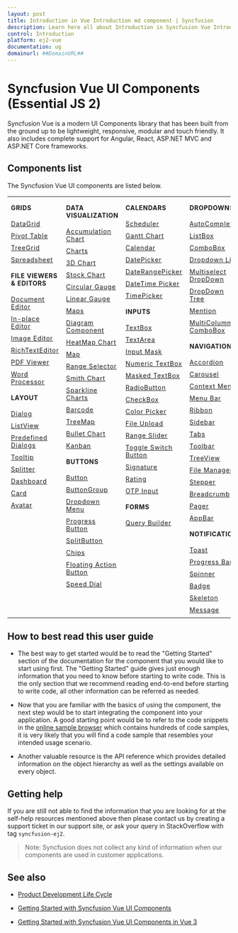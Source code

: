 ```yaml
---
layout: post
title: Introduction in Vue Introduction md component | Syncfusion
description: Learn here all about Introduction in Syncfusion Vue Introduction md component of Syncfusion Essential JS 2 and more.
control: Introduction 
platform: ej2-vue
documentation: ug
domainurl: ##DomainURL##
---
```


# Syncfusion Vue UI Components (Essential JS 2)

Syncfusion Vue is a modern UI Components library that has been built from the ground up to be lightweight, responsive, modular and touch friendly. It also includes complete support for Angular, React, ASP.NET MVC and ASP.NET Core frameworks.

## Components list

The Syncfusion Vue UI components are listed below.

<style>

tr
{
border:0 !important;
}

td
{
border:0 !important;
vertical-align: top;
}

.control-anchor-link
{
text-decoration: none!important;
font-size: 14px!important;
text-align: left!important;
padding: 5px 0px;
letter-spacing: 1px;
}
.control-category
{
font-size: 14px!important;
text-align: left!important;
font-weight: bold!important;
letter-spacing: 0.7px;
}
}

</style>

<table id="table" style="border: 0px;">
<tbody>
<colgroup>
<col style="width: 25%">
<col style="width: 25%">
<col style="width: 25%">
<col style="width: 25%">
</colgroup>
</tbody>
<tr>
    <td>
        <div><p class="control-category">GRIDS</p></div>
        <div class="control-anchor-link"><a target="_self" href="https://ej2.syncfusion.com/vue/documentation/grid/getting-started/">DataGrid</a></div>
        <div class="control-anchor-link"><a target="_self" href="https://ej2.syncfusion.com/vue/documentation/pivotview/getting-started/">Pivot Table</a></div>
        <div class="control-anchor-link"><a target="_self" href="https://ej2.syncfusion.com/vue/documentation/treegrid/getting-started/">TreeGrid</a></div>
         <div class="control-anchor-link"><a target="_self" href="https://ej2.syncfusion.com/vue/documentation/spreadsheet/getting-started/">Spreadsheet</a></div>
        <div><p class="control-category">FILE VIEWERS & EDITORS</p></div>
        <div class="control-anchor-link"><a target="_self" href="https://ej2.syncfusion.com/vue/documentation/document-editor/getting-started">Document Editor</a></div>
        <div class="control-anchor-link"><a target="_self" href="https://ej2.syncfusion.com/vue/documentation/inplace-editor/getting-started/">In-place Editor</a></div>
        <div class="control-anchor-link"><a target="_self" href="https://ej2.syncfusion.com/vue/documentation/image-editor/getting-started">Image Editor</a></div>
        <div class="control-anchor-link"><a target="_self" href="https://ej2.syncfusion.com/vue/documentation/rich-text-editor/getting-started/">RichTextEditor</a></div>
        <div class="control-anchor-link"><a target="_self" href="https://ej2.syncfusion.com/vue/documentation/pdfviewer/getting-started/">PDF Viewer</a></div>
        <div class="control-anchor-link"><a target="_self" href="https://ej2.syncfusion.com/vue/documentation/document-editor/getting-started/">Word Processor</a></div>
        <div><p class="control-category">LAYOUT</p></div>
        <div class="control-anchor-link"><a target="_self" href="https://ej2.syncfusion.com/vue/documentation/dialog/getting-started/">Dialog</a></div>
        <div class="control-anchor-link"><a target="_self" href="https://ej2.syncfusion.com/vue/documentation/listview/getting-started/">ListView</a></div>
         <div class="control-anchor-link"><a target="_self" href="https://ej2.syncfusion.com/vue/documentation/predefined-dialogs/getting-started">Predefined Dialogs</a></div>
        <div class="control-anchor-link"><a target="_self" href="https://ej2.syncfusion.com/vue/documentation/tooltip/getting-started/">Tooltip</a></div>
        <div class="control-anchor-link"><a target="_self" href="https://ej2.syncfusion.com/vue/documentation/splitter/getting-started/">Splitter</a></div>
        <div class="control-anchor-link"><a target="_self" href="https://ej2.syncfusion.com/vue/documentation/dashboard-layout/getting-started/">Dashboard</a></div>
        <div class="control-anchor-link"><a target="_self" href="https://ej2.syncfusion.com/vue/documentation/card/getting-started/">Card</a></div>
        <div class="control-anchor-link"><a target="_self" href="https://ej2.syncfusion.com/vue/documentation/avatar/getting-started/">Avatar</a></div>
    </td>
    <td>
        <div><p class="control-category">DATA VISUALIZATION</p></div>
        <div class="control-anchor-link"><a target="_self" href="https://ej2.syncfusion.com/vue/documentation/accumulation-chart/getting-started">Accumulation Chart</a></div>
        <div class="control-anchor-link"><a target="_self" href="https://ej2.syncfusion.com/vue/documentation/chart/getting-started/">Charts</a></div>
        <div class="control-anchor-link"><a target="_self" href="https://ej2.syncfusion.com/vue/documentation/3d-chart/getting-started">3D Chart</a></div>
        <div class="control-anchor-link"><a target="_self" href="https://ej2.syncfusion.com/vue/documentation/stock-chart/getting-started/">Stock Chart</a></div>
        <div class="control-anchor-link"><a target="_self" href="https://ej2.syncfusion.com/vue/documentation/circular-gauge/getting-started/">Circular Gauge</a></div>
        <div class="control-anchor-link"><a target="_self" href="https://ej2.syncfusion.com/vue/documentation/linear-gauge/getting-started/">Linear Gauge</a></div>
        <div class="control-anchor-link"><a target="_self" href="https://ej2.syncfusion.com/vue/documentation/maps/getting-started">Maps</a></div>
        <div class="control-anchor-link"><a target="_self" href="https://ej2.syncfusion.com/vue/documentation/diagram/getting-started/">Diagram Component</a></div>
        <div class="control-anchor-link"><a target="_self" href="https://ej2.syncfusion.com/vue/documentation/heatmap-chart/getting-started/">HeatMap Chart</a></div>
        <div class="control-anchor-link"><a target="_self" href="https://ej2.syncfusion.com/vue/documentation/maps/getting-started/">Map</a></div>
        <div class="control-anchor-link"><a target="_self" href="https://ej2.syncfusion.com/vue/documentation/range-navigator/getting-started/">Range Selector</a></div>
        <div class="control-anchor-link"><a target="_self" href="https://ej2.syncfusion.com/vue/documentation/smithchart/getting-started/">Smith Chart</a></div>
        <div class="control-anchor-link"><a target="_self" href="https://ej2.syncfusion.com/vue/documentation/sparkline/getting-started/">Sparkline Charts</a></div>
        <div class="control-anchor-link"><a target="_self" href="https://ej2.syncfusion.com/vue/documentation/barcode/getting-started/">Barcode</a></div>
        <div class="control-anchor-link"><a target="_self" href="https://ej2.syncfusion.com/vue/documentation/treemap/getting-started/">TreeMap</a></div>
        <div class="control-anchor-link"><a target="_self" href="https://ej2.syncfusion.com/vue/documentation/bullet-chart/getting-started/">Bullet Chart</a></div>
        <div class="control-anchor-link"><a target="_self" href="https://ej2.syncfusion.com/vue/documentation/kanban/getting-started/">Kanban</a></div>
        <div><p class="control-category">BUTTONS</p></div>
        <div class="control-anchor-link"><a target="_self" href="https://ej2.syncfusion.com/vue/documentation/button/getting-started/">Button</a></div>
        <div class="control-anchor-link"><a target="_self" href="https://ej2.syncfusion.com/vue/documentation/button-group/getting-started/">ButtonGroup</a></div>
        <div class="control-anchor-link"><a target="_self" href="https://ej2.syncfusion.com/vue/documentation/drop-down-button/getting-started/">Dropdown Menu</a></div>
        <div class="control-anchor-link"><a target="_self" href="https://ej2.syncfusion.com/vue/documentation/progress-button/getting-started/">Progress Button</a></div>
        <div class="control-anchor-link"><a target="_self" href="https://ej2.syncfusion.com/vue/documentation/split-button/getting-started/">SplitButton</a></div>
        <div class="control-anchor-link"><a target="_self" href="https://ej2.syncfusion.com/vue/documentation/chips/getting-started/">Chips</a></div>
        <div class="control-anchor-link"><a target="_self" href="https://ej2.syncfusion.com/vue/documentation/floating-action-button/getting-started/">Floating Action Button</a></div>
        <div class="control-anchor-link"><a target="_self" href="https://ej2.syncfusion.com/vue/documentation/speed-dial/getting-started/">Speed Dial</a></div>
    </td>
    <td>
        <div><p class="control-category">CALENDARS</p></div>
        <div class="control-anchor-link"><a target="_self" href="https://ej2.syncfusion.com/vue/documentation/schedule/getting-started/">Scheduler</a></div>
        <div class="control-anchor-link"><a target="_self" href="https://ej2.syncfusion.com/vue/documentation/gantt/getting-started/">Gantt Chart</a></div>
        <div class="control-anchor-link"><a target="_self" href="https://ej2.syncfusion.com/vue/documentation/calendar/getting-started/">Calendar</a></div>
        <div class="control-anchor-link"><a target="_self" href="https://ej2.syncfusion.com/vue/documentation/datepicker/getting-started/">DatePicker</a></div>
        <div class="control-anchor-link"><a target="_self" href="https://ej2.syncfusion.com/vue/documentation/daterangepicker/getting-started/">DateRangePicker</a></div>
        <div class="control-anchor-link"><a target="_self" href="https://ej2.syncfusion.com/vue/documentation/datetimepicker/getting-started/">DateTime Picker</a></div>
        <div class="control-anchor-link"><a target="_self" href="https://ej2.syncfusion.com/vue/documentation/timepicker/getting-started/">TimePicker</a></div>
        <div><p class="control-category">INPUTS</p></div>
        <div class="control-anchor-link"><a target="_self" href="https://ej2.syncfusion.com/vue/documentation/textbox/getting-started/">TextBox</a></div>
        <div class="control-anchor-link"><a target="_self" href="https://ej2.syncfusion.com/vue/documentation/textarea/getting-started">TextArea</a></div>
        <div class="control-anchor-link"><a target="_self" href="https://ej2.syncfusion.com/vue/documentation/maskedtextbox/getting-started/">Input Mask</a></div>
        <div class="control-anchor-link"><a target="_self" href="https://ej2.syncfusion.com/vue/documentation/numerictextbox/getting-started/">Numeric TextBox</a></div>
        <div class="control-anchor-link"><a target="_self" href="https://ej2.syncfusion.com/vue/documentation/maskedtextbox/getting-started">Masked TextBox</a></div>
        <div class="control-anchor-link"><a target="_self" href="https://ej2.syncfusion.com/vue/documentation/radio-button/getting-started/">RadioButton</a></div>
        <div class="control-anchor-link"><a target="_self" href="https://ej2.syncfusion.com/vue/documentation/check-box/getting-started/">CheckBox</a></div>
        <div class="control-anchor-link"><a target="_self" href="https://ej2.syncfusion.com/vue/documentation/color-picker/getting-started/">Color Picker</a></div>
        <div class="control-anchor-link"><a target="_self" href="https://ej2.syncfusion.com/vue/documentation/uploader/getting-started/">File Upload</a></div>
        <div class="control-anchor-link"><a target="_self" href="https://ej2.syncfusion.com/vue/documentation/range-slider/getting-started/">Range Slider</a></div>
        <div class="control-anchor-link"><a target="_self" href="https://ej2.syncfusion.com/vue/documentation/switch/getting-started/">Toggle Switch Button</a></div>
        <div class="control-anchor-link"><a target="_self" href="https://ej2.syncfusion.com/vue/documentation/signature/getting-started/">Signature</a></div>
        <div class="control-anchor-link"><a target="_self" href="https://ej2.syncfusion.com/vue/documentation/rating/getting-started/">Rating</a></div>
        <div class="control-anchor-link"><a target="_self" href="https://ej2.syncfusion.com/vue/documentation/otp-input/getting-started">OTP Input</a></div>
        <div><p class="control-category">FORMS</p></div>
        <div class="control-anchor-link"><a target="_self" href="https://ej2.syncfusion.com/vue/documentation/query-builder/getting-started/">Query Builder</a></div>
    </td>
    <td>
        <div><p class="control-category">DROPDOWNS</p></div>
        <div class="control-anchor-link"><a target="_self" href="https://ej2.syncfusion.com/vue/documentation/auto-complete/getting-started/">AutoComplete</a></div>
        <div class="control-anchor-link"><a target="_self" href="https://ej2.syncfusion.com/vue/documentation/list-box/getting-started/">ListBox</a></div>
        <div class="control-anchor-link"><a target="_self" href="https://ej2.syncfusion.com/vue/documentation/combo-box/getting-started/">ComboBox</a></div>
        <div class="control-anchor-link"><a target="_self" href="https://ej2.syncfusion.com/vue/documentation/drop-down-list/getting-started/">Dropdown List</a></div>
        <div class="control-anchor-link"><a target="_self" href="https://ej2.syncfusion.com/vue/documentation/multi-select/getting-started/">Multiselect DropDown</a></div>
        <div class="control-anchor-link"><a target="_self" href="https://ej2.syncfusion.com/vue/documentation/drop-down-tree/getting-started/">DropDown Tree</a></div>
        <div class="control-anchor-link"><a target="_self" href="https://ej2.syncfusion.com/vue/documentation/mention/getting-started/">Mention</a></div>
        <div class="control-anchor-link"><a target="_self" href="https://ej2.syncfusion.com/vue/documentation/multicolumn-combobox/getting-started">MultiColumn ComboBox</a></div>
        <div><p class="control-category">NAVIGATION</p></div>
        <div class="control-anchor-link"><a target="_self" href="https://ej2.syncfusion.com/vue/documentation/accordion/getting-started/">Accordion</a></div>
        <div class="control-anchor-link"><a target="_self" href="https://ej2.syncfusion.com/vue/documentation/carousel/getting-started/">Carousel</a></div>
        <div class="control-anchor-link"><a target="_self" href="https://ej2.syncfusion.com/vue/documentation/context-menu/getting-started/">Context Menu</a></div>
        <div class="control-anchor-link"><a target="_self" href="https://ej2.syncfusion.com/vue/documentation/menu/getting-started/">Menu Bar</a></div>
        <div class="control-anchor-link"><a target="_self" href="https://ej2.syncfusion.com/vue/documentation/ribbon/getting-started">Ribbon</a></div>
        <div class="control-anchor-link"><a target="_self" href="https://ej2.syncfusion.com/vue/documentation/sidebar/getting-started/">Sidebar</a></div>
        <div class="control-anchor-link"><a target="_self" href="https://ej2.syncfusion.com/vue/documentation/tab/getting-started/">Tabs</a></div>
        <div class="control-anchor-link"><a target="_self" href="https://ej2.syncfusion.com/vue/documentation/toolbar/getting-started/">Toolbar</a></div>
        <div class="control-anchor-link"><a target="_self" href="https://ej2.syncfusion.com/vue/documentation/treeview/getting-started/">TreeView</a></div>
        <div class="control-anchor-link"><a target="_self" href="https://ej2.syncfusion.com/vue/documentation/file-manager/getting-started/">File Manager</a></div>
        <div class="control-anchor-link"><a target="_self" href="https://ej2.syncfusion.com/vue/documentation/stepper/getting-started">Stepper</a></div>
        <div class="control-anchor-link"><a target="_self" href="https://ej2.syncfusion.com/vue/documentation/breadcrumb/getting-started/">Breadcrumb</a></div>
        <div class="control-anchor-link"><a target="_self" href="https://ej2.syncfusion.com/vue/documentation/pager/getting-started/">Pager</a></div>
        <div class="control-anchor-link"><a target="_self" href="https://ej2.syncfusion.com/vue/documentation/appbar/getting-started/">AppBar</a></div>
        <div><p class="control-category">NOTIFICATION</p></div>
        <div class="control-anchor-link"><a target="_self" href="https://ej2.syncfusion.com/vue/documentation/toast/getting-started/">Toast</a></div>
        <div class="control-anchor-link"><a target="_self" href="https://ej2.syncfusion.com/vue/documentation/progressbar/getting-started">Progress Bar</a></div>
        <div class="control-anchor-link"><a target="_self" href="https://ej2.syncfusion.com/vue/documentation/spinner/getting-started/">Spinner</a></div>
        <div class="control-anchor-link"><a target="_self" href="https://ej2.syncfusion.com/vue/documentation/badge/getting-started/">Badge</a></div>
        <div class="control-anchor-link"><a target="_self" href="https://ej2.syncfusion.com/vue/documentation/skeleton/getting-started/">Skeleton</a></div>
        <div class="control-anchor-link"><a target="_self" href="https://ej2.syncfusion.com/vue/documentation/message/getting-started/">Message</a></div>
    </td>
</tr>
</table>

## How to best read this user guide

* The best way to get started would be to read the "Getting Started" section of the documentation for the component that you would like to start using first. The "Getting Started" guide gives just enough information that you need to know before starting to write code. This is the only section that we recommend reading end-to-end before starting to write code, all other information can be referred as needed.

* Now that you are familiar with the basics of using the component, the next step would be to start integrating the component into your application. A good starting point would be to refer to the code snippets in the [online sample browser](https://ej2.syncfusion.com/vue/demos/#/bootstrap5/grid/grid-overview.html) which contains hundreds of code samples, it is very likely that you will find a code sample that resembles your intended usage scenario.

* Another valuable resource is the API reference which provides detailed information on the object hierarchy as well as the settings available on every object.

## Getting help

If you are still not able to find the information that you are looking for at the self-help resources mentioned above then please contact us by creating a support ticket in our support site, or ask your query in StackOverflow with tag `syncfusion-ej2`.

>Note: Syncfusion does not collect any kind of information when our components are used in customer applications.

## See also

* [Product Development Life Cycle](https://www.syncfusion.com/support/product-lifecycle/)

* [Getting Started with Syncfusion Vue UI Components](https://ej2.syncfusion.com/vue/documentation/getting-started/tutorial/)

* [Getting Started with Syncfusion Vue UI Components in Vue 3](https://ej2.syncfusion.com/vue/documentation/getting-started/vue3-tutorial/)